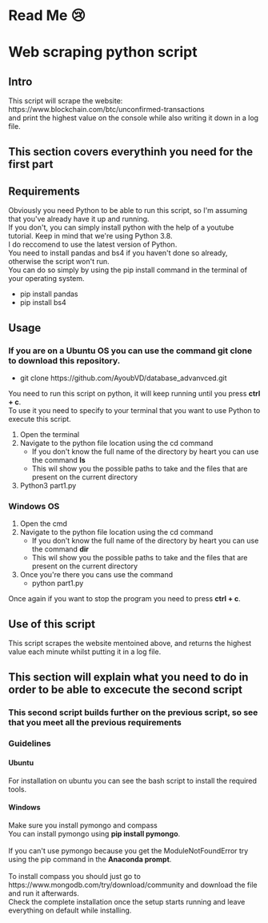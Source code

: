 # Read Me 😢

<h1> Web scraping python script </h1>

<h2> Intro </h2>
This script will scrape the website: https://www.blockchain.com/btc/unconfirmed-transactions <br>
and print the highest value on the console while also writing it down in a log file. <br>

<h2> This section covers everythinh you need for the first part </h2>

<h2> Requirements </h2>
Obviously you need Python to be able to run this script, so I'm assuming that you've already have it up and running. <br>
If you don't, you can simply install python with the help of a youtube tutorial. Keep in mind that we're using Python 3.8. <br>
I do reccomend to use the latest version of Python. <br>
You need to install pandas and bs4 if you haven't done so already, otherwise the script won't run. <br>
You can do so simply by using the pip install command in the terminal of your operating system. <br>
<ul>
  <li> pip install pandas </li>
  <li> pip install bs4 </li>
</ul>

<h2> Usage </h2>
<h3>If you are on a Ubuntu OS you can use the command git clone to download this repository. </h3>
<ul>
  <li> git clone https://github.com/AyoubVD/database_advanvced.git </li>
</ul>
You need to run this script on python, it will keep running until you press <b>ctrl + c</b>. <br>
To use it you need to specify to your terminal that you want to use Python to execute this script. <br>
<ol>
  <li> Open the terminal </li>
  <li> Navigate to the python file location using the cd command 
  <ul> <li> If you don't know the full name of the directory by heart you can use the command <b>ls</b></li> 
    <li>This wil show you the possible paths to take and the files that are present on the current directory</li> </ul></li></li>
  <li> Python3 part1.py</li>
</ol>

<h3> Windows OS </h3>
<ol>
  <li> Open the cmd </li>
  <li> Navigate to the python file location using the cd command 
  <ul> <li> If you don't know the full name of the directory by heart you can use the command <b>dir</b></li> 
    <li>This wil show you the possible paths to take and the files that are present on the current directory</li> </ul></li></li>
  <li> Once you're there you cans use the command
    <ul> <li> python part1.py </li> </ul>
  </li>
 </ol>
Once again if you want to stop the program you need to press <b>ctrl + c</b>. <br>



<h2> Use of this script </h2>
This script scrapes the website mentoined above, and returns the highest value each minute whilst putting it in a log file.

<h2> This section will explain what you need to do in order to be able to excecute the second script </h2>

<h3> This second script builds further on the previous script, so see that you meet all the previous requirements </h3>

<h3> Guidelines </h3>
<h4> Ubuntu </h4>
For installation on ubuntu you can see the bash script to install the required tools. <br>

<h4> Windows </h4>
Make sure you install pymongo and compass
<br>
You can install pymongo using <b>pip install pymongo</b>.<br><br>
If you can't use pymongo because you get the ModuleNotFoundError try using the pip command in the <b>Anaconda prompt</b>.<br><br>
To install compass you should just go to https://www.mongodb.com/try/download/community and download the file and run it afterwards.<br>
Check the complete installation once the setup starts running and leave everything on default while installing.<br>
